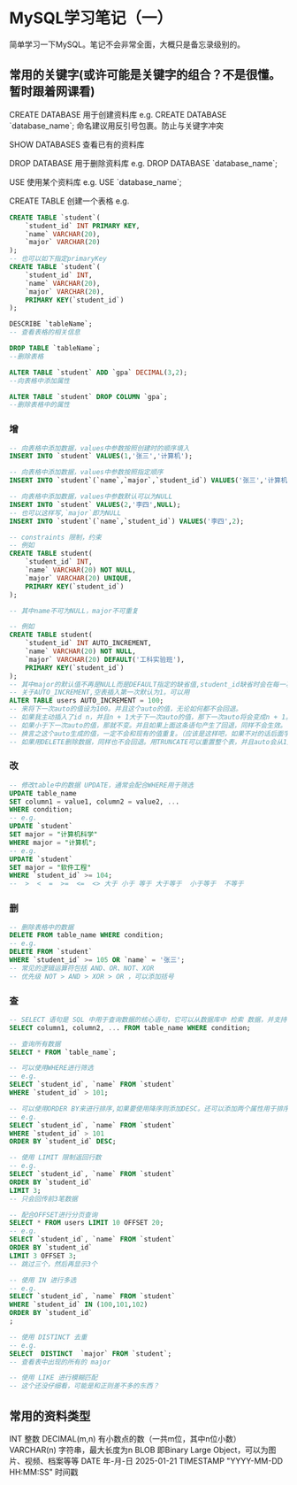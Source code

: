# MySQL学习笔记（一）

简单学习一下MySQL。笔记不会非常全面，大概只是备忘录级别的。

## 常用的关键字(或许可能是关键字的组合？不是很懂。暂时跟着网课看)

CREATE DATABASE
用于创建资料库
e.g.
CREATE DATABASE \`database_name`;
命名建议用反引号包裹。防止与关键字冲突

SHOW DATABASES
查看已有的资料库

DROP DATABASE 用于删除资料库
e.g.
DROP DATABASE \`database_name`;

USE
使用某个资料库
e.g.
USE \`database_name`;

CREATE TABLE
创建一个表格
e.g.

```SQL
CREATE TABLE `student`(
	`student_id` INT PRIMARY KEY,
	`name` VARCHAR(20),
    `major` VARCHAR(20)
);
-- 也可以如下指定primaryKey
CREATE TABLE `student`(
	`student_id` INT,
	`name` VARCHAR(20),
    `major` VARCHAR(20),
    PRIMARY KEY(`student_id`)
);
```

```SQL
DESCRIBE `tableName`;
-- 查看表格的相关信息
```

```SQL
DROP TABLE `tableName`;
--删除表格
```

```SQL
ALTER TABLE `student` ADD `gpa` DECIMAL(3,2);
--向表格中添加属性
```

```SQL
ALTER TABLE `student` DROP COLUMN `gpa`;
--删除表格中的属性
```

### 增

```SQL
-- 向表格中添加数据，values中参数按照创建时的顺序填入
INSERT INTO `student` VALUES(1,'张三','计算机');

-- 向表格中添加数据，values中参数按照指定顺序
INSERT INTO `student`(`name`,`major`,`student_id`) VALUES('张三','计算机',1);

-- 向表格中添加数据，values中参数默认可以为NULL
INSERT INTO `student` VALUES(2,'李四',NULL);
-- 也可以这样写,`major`即为NULL
INSERT INTO `student`(`name`,`student_id`) VALUES('李四',2);
```

```SQL
-- constraints 限制，约束
-- 例如
CREATE TABLE student(
	`student_id` INT,
	`name` VARCHAR(20) NOT NULL,
    `major` VARCHAR(20) UNIQUE,
    PRIMARY KEY(`student_id`)
);

-- 其中name不可为NULL，major不可重复 

-- 例如
CREATE TABLE student(
	`student_id` INT AUTO_INCREMENT,
	`name` VARCHAR(20) NOT NULL,
    `major` VARCHAR(20) DEFAULT('工科实验班'),
    PRIMARY KEY(`student_id`)
);
-- 其中major的默认值不再是NULL而是DEFAULT指定的缺省值,student_id缺省时会在每一次插入时自动加1。
-- 关于AUTO_INCREMENT,空表插入第一次默认为1。可以用
ALTER TABLE users AUTO_INCREMENT = 100;
-- 来将下一次auto的值设为100。并且这个auto的值，无论如何都不会回退。
-- 如果我主动插入了id n，并且n + 1大于下一次auto的值，那下一次auto将会变成n + 1。
-- 如果小于下一次auto的值，那就不变。并且如果上面这条语句产生了回退，同样不会生效。
-- 换言之这个auto生成的值，一定不会和现有的值重复。（应该是这样吧，如果不对的话后面学到了再修正）
-- 如果用DELETE删除数据，同样也不会回退。用TRUNCATE可以重置整个表，并且auto会从1开始。

```

### 改

```SQL
-- 修改table中的数据 UPDATE，通常会配合WHERE用于筛选
UPDATE table_name
SET column1 = value1, column2 = value2, ...
WHERE condition;
-- e.g.
UPDATE `student`
SET major = "计算机科学"
WHERE major = "计算机";
-- e.g.
UPDATE `student`
SET major = "软件工程"
WHERE `student_id` >= 104;
--  >  <  =  >=  <=  <> 大于 小于 等于 大于等于  小于等于  不等于

```

### 删

```SQL
-- 删除表格中的数据
DELETE FROM table_name WHERE condition;
-- e.g.
DELETE FROM `student`
WHERE `student_id` >= 105 OR `name` = '张三';
-- 常见的逻辑运算符包括 AND、OR、NOT、XOR
-- 优先级 NOT > AND > XOR > OR ，可以添加括号
```

### 查

```SQL
-- SELECT 语句是 SQL 中用于查询数据的核心语句，它可以从数据库中 检索 数据，并支持 筛选、排序、分组、聚合等 多种操作。
SELECT column1, column2, ... FROM table_name WHERE condition;

-- 查询所有数据
SELECT * FROM `table_name`;

-- 可以使用WHERE进行筛选
-- e.g.
SELECT `student_id`, `name` FROM `student`
WHERE `student_id` > 101;

-- 可以使用ORDER BY来进行排序,如果要使用降序则添加DESC。还可以添加两个属性用于排序，第一个属性相同时采用第二个来比较。
-- e.g.
SELECT `student_id`, `name` FROM `student`
WHERE `student_id` > 101
ORDER BY `student_id` DESC;

-- 使用 LIMIT 限制返回行数
-- e.g.
SELECT `student_id`, `name` FROM `student`
ORDER BY `student_id`
LIMIT 3;
-- 只会回传前3笔数据

-- 配合OFFSET进行分页查询
SELECT * FROM users LIMIT 10 OFFSET 20;
-- e.g.
SELECT `student_id`, `name` FROM `student`
ORDER BY `student_id`
LIMIT 3 OFFSET 3;
-- 跳过三个，然后再显示3个

-- 使用 IN 进行多选
-- e.g.
SELECT `student_id`, `name` FROM `student`
WHERE `student_id` IN (100,101,102)
ORDER BY `student_id`
;

-- 使用 DISTINCT 去重
-- e.g.
SELECT  DISTINCT  `major` FROM `student`;
-- 查看表中出现的所有的 major

-- 使用 LIKE 进行模糊匹配
-- 这个还没仔细看，可能是和正则差不多的东西？

```


## 常用的资料类型

INT 整数
DECIMAL(m,n) 有小数点的数（一共m位，其中n位小数）
VARCHAR(n)  字符串，最大长度为n
BLOB  即Binary Large Object，可以为图片、视频、档案等等
DATE  年-月-日 2025-01-21
TIMESTAMP     "YYYY-MM-DD HH:MM:SS" 时间戳